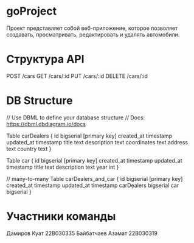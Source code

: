 # goProject
Проект представляет собой веб-приложение, которое позволяет создавать, просматривать, редактировать и удалять автомобили. 
# Структура API
POST /cars 
GET /cars/:id
PUT /cars/:id
DELETE /cars/:id
# DB Structure
// Use DBML to define your database structure
// Docs: https://dbml.dbdiagram.io/docs

Table carDealers {
  id bigserial [primary key]
  created_at timestamp
  updated_at timestamp
  title text
  description text
  coordinates text
  address text
  country text
}

Table car {
  id bigserial [primary key]
  created_at timestamp
  updated_at timestamp
  title text
  description text
  year int
}

// many-to-many
Table carDealers_and_car {
  id bigserial [primary key]
  created_at timestamp
  updated_at timestamp
  carDealers bigserial
  car bigserial
}

# Участники команды
Дамиров Куат 22B030335
Байбатчаев Азамат 22B030319
